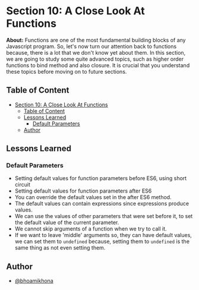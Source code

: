 # Section 10: A Close Look At Functions

**About:** Functions are one of the most fundamental building blocks of any Javascript program. So, let's now turn our attention back to functions because, there is a lot that we don't know yet about them. In this section, we are going to study some quite advanced topics, such as higher order functions to bind method and also closure. It is crucial that you understand these topics before moving on to future sections.

## Table of Content

- [Section 10: A Close Look At Functions](#section-10-a-close-look-at-functions)
  - [Table of Content](#table-of-content)
  - [Lessons Learned](#lessons-learned)
    - [Default Parameters](#default-parameters)
  - [Author](#author)

## Lessons Learned

### Default Parameters

- Setting default values for function parameters before ES6, using short circuit
- Setting default values for function parameters after ES6
- You can override the default values set in the after ES6 method.
- The default values can contain expressions since expressions produce values.
- We can use the values of other parameters that were set before it, to set the default value of the current parameter.
- We cannot skip arguments of a function when we try to call it.
- If we want to leave 'middle' arguments so, they can have default values, we can set them to `undefined` because, setting them to `undefined` is the same thing as not even setting them.

## Author

- [@bhoamikhona](https://github.com/bhoamikhona)
